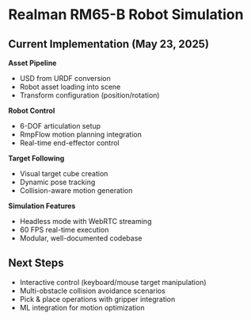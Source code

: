 # Realman RM65-B Robot Simulation

## Current Implementation (May 23, 2025)

**Asset Pipeline**
- USD from URDF conversion
- Robot asset loading into scene
- Transform configuration (position/rotation)

**Robot Control**
- 6-DOF articulation setup
- RmpFlow motion planning integration
- Real-time end-effector control

**Target Following**
- Visual target cube creation
- Dynamic pose tracking
- Collision-aware motion generation

**Simulation Features**
- Headless mode with WebRTC streaming
- 60 FPS real-time execution
- Modular, well-documented codebase

## Next Steps

- Interactive control (keyboard/mouse target manipulation)
- Multi-obstacle collision avoidance scenarios
- Pick & place operations with gripper integration
- ML integration for motion optimization